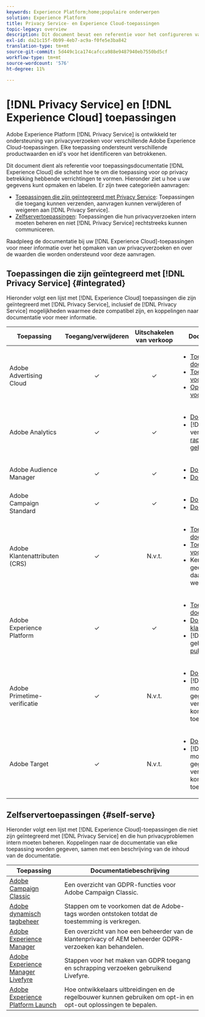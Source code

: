 ```yaml
---
keywords: Experience Platform;home;populaire onderwerpen
solution: Experience Platform
title: Privacy Service- en Experience Cloud-toepassingen
topic-legacy: overview
description: Dit document bevat een referentie voor het configureren van verschillende Experience Cloud-toepassingen voor bewerkingen met betrekking tot privacy.
exl-id: da21c15f-0b99-4eb7-ac9a-f0fe5e3ba842
translation-type: tm+mt
source-git-commit: 5d449c1ca174cafcca988e9487940eb7550bd5cf
workflow-type: tm+mt
source-wordcount: '576'
ht-degree: 11%

---
```


# [!DNL Privacy Service] en  [!DNL Experience Cloud] toepassingen

Adobe Experience Platform [!DNL Privacy Service] is ontwikkeld ter ondersteuning van privacyverzoeken voor verschillende Adobe Experience Cloud-toepassingen. Elke toepassing ondersteunt verschillende productwaarden en id&#39;s voor het identificeren van betrokkenen.

Dit document dient als referentie voor toepassingsdocumentatie [!DNL Experience Cloud] die schetst hoe te om die toepassing voor op privacy betrekking hebbende verrichtingen te vormen. Hieronder ziet u hoe u uw gegevens kunt opmaken en labelen. Er zijn twee categorieën aanvragen:

* [Toepassingen die zijn geïntegreerd met Privacy Service](#integrated): Toepassingen die toegang kunnen verzenden, aanvragen kunnen verwijderen of weigeren aan  [!DNL Privacy Service].
* [Zelfservertoepassingen](#self-serve): Toepassingen die hun privacyverzoeken intern moeten beheren en niet  [!DNL Privacy Service] rechtstreeks kunnen communiceren.

Raadpleeg de documentatie bij uw [!DNL Experience Cloud]-toepassingen voor meer informatie over het opmaken van uw privacyverzoeken en over de waarden die worden ondersteund voor deze aanvragen.

## Toepassingen die zijn geïntegreerd met [!DNL Privacy Service] {#integrated}

Hieronder volgt een lijst met [!DNL Experience Cloud] toepassingen die zijn geïntegreerd met [!DNL Privacy Service], inclusief de [!DNL Privacy Service] mogelijkheden waarmee deze compatibel zijn, en koppelingen naar documentatie voor meer informatie.

| Toepassing | Toegang/verwijderen | Uitschakelen van verkoop | Documentatie en overwegingen |
--- | :---: | :---: | ---
| Adobe Advertising Cloud | ✓ | ✓ | <ul><li>[Toegang tot/verwijder documentatie voor GDPR](https://experienceleague.adobe.com/docs/advertising-cloud/privacy/ad-cloud-gdpr.html)</li><li>[Toegang/schrappingsdocumentatie voor CCPA](https://experienceleague.adobe.com/docs/advertising-cloud/privacy/ad-cloud-ccpa-access-delete.html)</li><li>[Opt-out-of-sales documentatie voor CCPA](https://experienceleague.adobe.com/docs/advertising-cloud/privacy/ad-cloud-ccpa-opt-out-of-sale.html)</li></ul> |
| Adobe Analytics | ✓ | ✓ | <ul><li>[Documentatie openen/verwijderen](https://docs.adobe.com/content/help/en/analytics/admin/data-governance/an-gdpr-overview.html)</li><li>[!DNL Analytics] behandelt opt-out verzoeken door  [privacy rapporteringsvariabelen te gebruiken](https://docs.adobe.com/content/help/en/analytics/admin/data-governance/consent-variables.html)</li></ul> |
| Adobe Audience Manager | ✓ | ✓ | <ul><li>[Documentatie openen/verwijderen](https://docs.adobe.com/content/help/en/audience-manager/user-guide/overview/data-privacy/data-privacy-requests.html)</li><li>[Documentatie bij uitsluiting](https://docs.adobe.com/content/help/en/audience-manager/user-guide/features/declared-ids.html)</li></ul> |
| Adobe Campaign Standard | ✓ | ✓ | <ul><li>[Documentatie openen/verwijderen](https://helpx.adobe.com/nl/campaign/kb/campaign-privacy.html)</li><li>[Documentatie bij uitsluiting](../segmentation/honoring-opt-outs.md)</li></ul> |
| Adobe Klantenattributen (CRS) | ✓ | N.v.t. | <ul><li>[Toegang tot/verwijder documentatie voor GDPR](https://docs.adobe.com/content/help/nl-NL/core-services/interface/customer-attributes/gdpr.html)</li><li>[Toegang/schrappingsdocumentatie voor CCPA](https://docs.adobe.com/content/help/nl-NL/core-services/interface/customer-attributes/ccpa.html)</li><li>Kenmerken van klanten kunnen geen gegevens overdragen en daarom zijn aanvragen om te weigeren niet van toepassing.</li></ul> |
| Adobe Experience Platform | ✓ | ✓ | <ul><li>[Toegang tot/verwijdering van documentatie voor het Data Lake](../catalog/privacy.md)</li><li>[Documentatie voor realtime-klantprofiel openen/verwijderen](../profile/privacy.md)</li><li>[!DNL Experience Platform] geeft gehoor aan  [opt-outverzoeken voor publiekssegmenten](../segmentation/honoring-opt-outs.md).</li></ul> |
| Adobe Primetime-verificatie | ✓ | N.v.t. | <ul><li>[Documentatie openen/verwijderen](http://tve.helpdocsonline.com/how-to-make-a-privacy-request)</li><li>[!DNL Primetime] niet over de mogelijkheid beschikt om gegevens over te dragen, zodat verzoeken om niet in aanmerking te komen voor verkoop niet van toepassing zijn.</li></ul> |
| Adobe Target | ✓ | N.v.t. | <ul><li>[Documentatie openen/verwijderen](https://docs.adobe.com/content/help/en/target/using/implement-target/before-implement/privacy/cmp-privacy-and-general-data-protection-regulation.html)</li><li>[!DNL Target] niet over de mogelijkheid beschikt om gegevens over te dragen, zodat verzoeken om niet in aanmerking te komen voor verkoop niet van toepassing zijn.</li></ul> |


## Zelfservertoepassingen {#self-serve}

Hieronder volgt een lijst met [!DNL Experience Cloud]-toepassingen die niet zijn geïntegreerd met [!DNL Privacy Service] en die hun privacyproblemen intern moeten beheren. Koppelingen naar de documentatie van elke toepassing worden gegeven, samen met een beschrijving van de inhoud van de documentatie.

| Toepassing | Documentatiebeschrijving |
| ------- | ----------- |
| [Adobe Campaign Classic](https://docs.campaign.adobe.com/doc/AC/getting_started/EN/ACC_GDPR.html) | Een overzicht van GDPR-functies voor Adobe Campaign Classic. |
| [Adobe dynamisch tagbeheer](https://docs.adobe.com/content/help/nl-NL/dtm/using/tools/opt-in.html) | Stappen om te voorkomen dat de Adobe-tags worden ontstoken totdat de toestemming is verkregen. |
| [Adobe Experience Manager](https://helpx.adobe.com/experience-manager/6-4/managing/using/gdpr-compliance.html) | Een overzicht van hoe een beheerder van de klantenprivacy of AEM beheerder GDPR- verzoeken kan behandelen. |
| [Adobe Experience Manager Livefyre](https://docs.adobe.com/content/help/en/livefyre/using/settings-other/privacy-requests/c-gdpr-compliance.html) | Stappen voor het maken van GDPR toegang en schrapping verzoeken gebruikend Livefyre. |
| [Adobe Experience Platform Launch](https://docs.adobelaunch.com/client-side-information/deploy-javascript-tags-to-opt-in-to-launch) | Hoe ontwikkelaars uitbreidingen en de regelbouwer kunnen gebruiken om opt-in en opt-out oplossingen te bepalen. |
